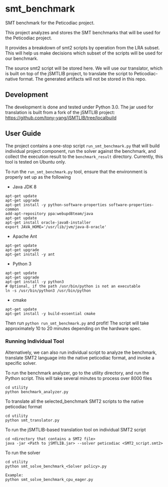 # smt_benchmark
SMT benchmark for the Peticodiac project.

This project analyzes and stores the SMT benchmarks that will be used for the Peticodiac project.

It provides a breakdown of smt2 scripts by operation from the LRA subset.
This will help us make decisions which subset of the scripts will be used for our benchmark.

The source smt2 script will be stored here. We will use our translator, which is built on top of the jSMTLIB project, to translate the script to Peticodiac-native format. The generated artifacts will not be stored in this repo.

## Development
The development is done and tested under Python 3.0.
The jar used for translation is built from a fork of the jSMTLIB project: https://github.com/tony-yang/jSMTLIB/tree/localbuild

## User Guide
The project contains a one-stop script `run_smt_benchmark.py` that will build individual project component, run the solver against the benchmark, and collect the execution result to the `benchmark_result` directory. Currently, this tool is tested on Ubuntu only.

To run the `run_smt_benchmark.py` tool, ensure that the environment is properly set up as the following

- Java JDK 8
```
apt-get update
apt-get upgrade
apt-get install -y python-software-properties software-properties-common
add-apt-repository ppa:webupd8team/java
apt-get update
apt-get install oracle-java8-installer
export JAVA_HOME='/usr/lib/jvm/java-8-oracle'
```

- Apache Ant
```
apt-get update
apt-get upgrade
apt-get install -y ant
```

- Python 3
```
apt-get update
apt-get upgrade
apt-get install -y python3
# Optional, if the path /usr/bin/python is not an executable
ln -s /usr/bin/python3 /usr/bin/python
```

- cmake
```
apt-get update
apt-get install -y build-essential cmake
```

Then run `python run_smt_benchmark.py` and profit! The script will take approximately 10 to 20 minutes depending on the hardware spec.


### Running Individual Tool
Alternatively, we can also run individual script to analyze the benchmark, translate SMT2 language into the native peticodiac format, and invoke a specific solver.

To run the benchmark analyzer, go to the utility directory, and run the Python script.
This will take several minutes to process over 8000 files
```
cd utility
python benchmark_analyzer.py
```

To translate all the selected_benchmark SMT2 scripts to the native peticodiac format
```
cd utility
python smt_translator.py
```

To run the jSMTLIB-based translation tool on individual SMT2 script
```
cd <directory that contains a SMT2 file>
java -jar <Path to jSMTLIB.jar> --solver peticodiac <SMT2_script.smt2>
```

To run the solver
```
cd utility
python smt_solve_benchmark_<Solver policy>.py

Example:
python smt_solve_benchmark_cpu_eager.py
```
